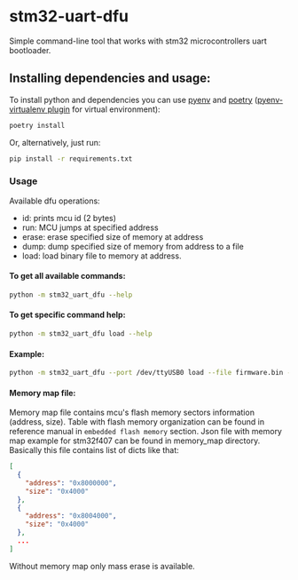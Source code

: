 # stm32-uart-dfu
Simple command-line tool that works with stm32 microcontrollers uart bootloader.

## Installing dependencies and usage:
To install python and dependencies you can use [pyenv](https://github.com/pyenv/pyenv) and [poetry](https://poetry.eustace.io/) ([pyenv-virtualenv plugin](https://github.com/pyenv/pyenv-virtualenv) for virtual environment):
```bash
poetry install
```  
Or, alternatively, just run:
```bash
pip install -r requirements.txt
```  

### Usage
Available dfu operations:
 - id: prints mcu id (2 bytes)
 - run: MCU jumps at specified address
 - erase: erase specified size of memory at address
 - dump: dump specified size of memory from address to a file
 - load: load binary file to memory at address.

#### To get all available commands:
```bash
python -m stm32_uart_dfu --help
```  

#### To get specific command help:
```bash
python -m stm32_uart_dfu load --help
```  

#### Example:
```bash
python -m stm32_uart_dfu --port /dev/ttyUSB0 load --file firmware.bin --erase -m map.json
```  

#### Memory map file:
Memory map file contains mcu's flash memory sectors information (address, size).
Table with flash memory organization can be found in reference manual in `embedded flash memory` section. 
Json file with memory map example for stm32f407 can be found in memory_map directory.
Basically this file contains list of dicts like that:
```json
[
  {
    "address": "0x8000000",
    "size": "0x4000"
  },
  {
    "address": "0x8004000",
    "size": "0x4000"
  },
  ...
]
```  
Without memory map only mass erase is available.
